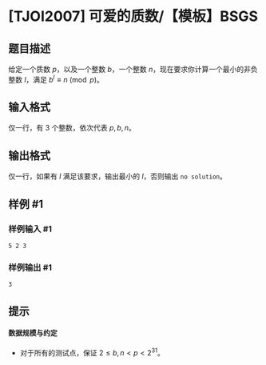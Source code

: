 # [TJOI2007] 可爱的质数/【模板】BSGS

## 题目描述

给定一个质数 $p$，以及一个整数 $b$，一个整数 $n$，现在要求你计算一个最小的非负整数 $l$，满足 $b^l \equiv n \pmod p$。

## 输入格式

仅一行，有 $3$ 个整数，依次代表 $p, b, n$。

## 输出格式

仅一行，如果有 $l$ 满足该要求，输出最小的 $l$，否则输出 `no solution`。

## 样例 #1

### 样例输入 #1
```
5 2 3
```

### 样例输出 #1

```
3
```

## 提示

#### 数据规模与约定

- 对于所有的测试点，保证 $2\le b,n < p<2^{31}$。
